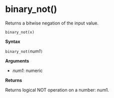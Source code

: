 # binary_not()

Returns a bitwise negation of the input value.

    binary_not(x)

**Syntax**

`binary_not(`*num1*`)`

**Arguments**

* *num1*: numeric 

**Returns**

Returns logical NOT operation on a number: num1.